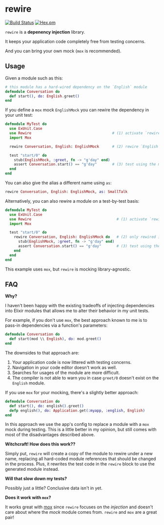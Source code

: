 rewire
===

[![Build Status](https://travis-ci.org/stephanos/rewire.svg?branch=master)](https://travis-ci.org/stephanos/rewire)
[![Hex.pm](https://img.shields.io/hexpm/v/rewire.svg)](https://hex.pm/packages/rewire)

`rewire` is a **depenency injection** library.

It keeps your application code completely free from testing concerns.

And you can bring your own mock (`mox` is recommended).

## Usage

Given a module such as this:

```elixir
# this module has a hard-wired dependency on the `English` module
defmodule Conversation do
  def start(), do: English.greet()
end
```

If you define a `mox` mock `EnglishMock` you can rewire the dependency in your unit test:

```elixir
defmodule MyTest do
  use ExUnit.Case
  use Rewire                                     # (1) activate `rewire`
  import Mox

  rewire Conversation, English: EnglishMock      # (2) rewire `English` to `EnglishMock`

  test "start/0" do
    stub(EnglishMock, :greet, fn -> "g'day" end)
    assert Conversation.start() == "g'day"       # (3) test using the mock
  end
end
```

You can also give the alias a different name using `as`:

```elixir
rewire Conversation, English: EnglishMock, as: SmallTalk
```

Alternatively, you can also rewire a module on a test-by-test basis:

```elixir
defmodule MyTest do
  use ExUnit.Case
  use Rewire                                       # (1) activate `rewire`
  import Mox

  test "start/0" do
    rewire Conversation, English: EnglishMock do   # (2) only rewired inside the block
      stub(EnglishMock, :greet, fn -> "g'day" end)
      assert Conversation.start() == "g'day"       # (3) test using the mock
    end
  end
end
```

This example uses `mox`, but `rewire` is mocking library-agnostic.

## FAQ

**Why?**

I haven't been happy with the existing tradeoffs of injecting dependencies into Elixir modules that allows me to alter their behavior in my unit tests.

For example, if you don't use `mox`, the best approach known to me is to pass-in dependencies via a function's parameters:

```elixir
defmodule Conversation do
  def start(mod \\ English), do: mod.greet()
end
```

The downsides to that approach are:

  1) Your application code is now littered with testing concerns.
  2) Navigation in your code editor doesn't work as well.
  3) Searches for usages of the module are more difficult.
  4) The compiler is not able to warn you in case `greet/0` doesn't exist on the `English` module.

If you use `mox` for your mocking, there's a slightly better approach:

```elixir
defmodule Conversation do
  def start(), do: english().greet()
  defp english(), do: Application.get(:myapp, :english, English)
end
```

In this approach we use the app's config to replace a module with a `mox` mock during testing. This is a little better in my opinion, but still comes with most of the disadvantages described above.

**Witchcraft! How does this work??**

Simply put, `rewire` will create a copy of the module to rewire under a new name, replacing all hard-coded module references that should be changed in the process. Plus, it rewrites the test code in the `rewire` block to use the generated module instead.

**Will that slow down my tests?**

Possibly just a little? Conclusive data isn't in yet.

**Does it work with `mox`?**

It works great with [mox](https://github.com/dashbitco/mox) since `rewire` focuses on the _injection_ and doesn't care about where the _mock_ module comes from. `rewire` and `mox` are a great pair!
